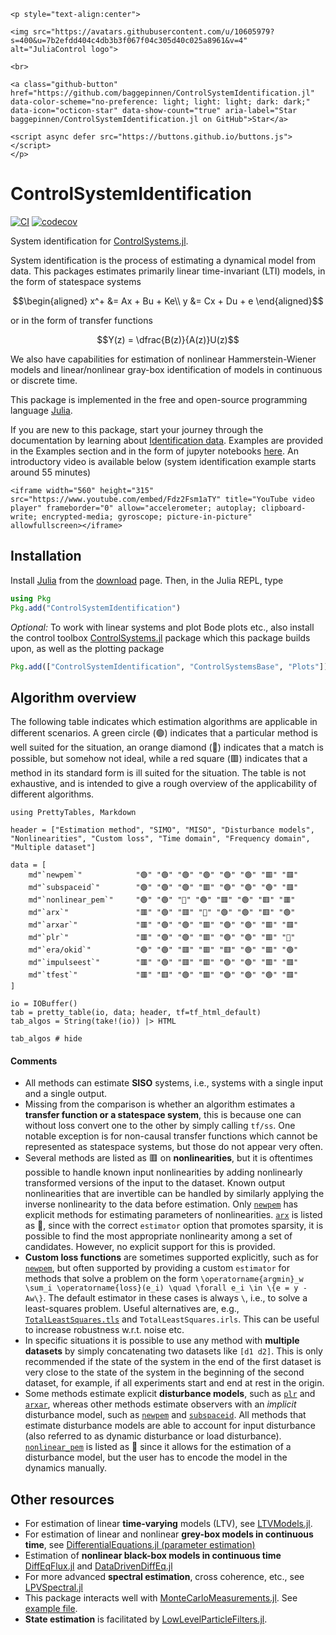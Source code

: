 ```@raw html
<p style="text-align:center">

<img src="https://avatars.githubusercontent.com/u/10605979?s=400&u=7b2efdd404c4db3b3f067f04c305d40c025a8961&v=4" alt="JuliaControl logo">

<br> 

<a class="github-button" href="https://github.com/baggepinnen/ControlSystemIdentification.jl" data-color-scheme="no-preference: light; light: light; dark: dark;" data-icon="octicon-star" data-show-count="true" aria-label="Star baggepinnen/ControlSystemIdentification.jl on GitHub">Star</a>

<script async defer src="https://buttons.github.io/buttons.js"></script>
</p> 
```

# ControlSystemIdentification

[![CI](https://github.com/baggepinnen/ControlSystemIdentification.jl/workflows/CI/badge.svg)](https://github.com/baggepinnen/ControlSystemIdentification.jl/actions)
[![codecov](https://codecov.io/gh/baggepinnen/ControlSystemIdentification.jl/branch/master/graph/badge.svg)](https://codecov.io/gh/baggepinnen/ControlSystemIdentification.jl)

System identification for [ControlSystems.jl](https://github.com/JuliaControl/ControlSystems.jl/). 

System identification is the process of estimating a dynamical model from data. This packages estimates primarily linear time-invariant (LTI) models, in the form of statespace systems
```math
\begin{aligned}
x^+ &= Ax + Bu + Ke\\
y &= Cx + Du + e
\end{aligned}
```
or in the form of transfer functions
```math
Y(z) = \dfrac{B(z)}{A(z)}U(z)
```

We also have capabilities for estimation of nonlinear Hammerstein-Wiener models and linear/nonlinear gray-box identification of models in continuous or discrete time.

This package is implemented in the free and open-source programming language [Julia](https://julialang.org/).

If you are new to this package, start your journey through the documentation by learning about [Identification data](@ref). Examples are provided in the Examples section and in the form of jupyter notebooks [here](
https://github.com/JuliaControl/ControlExamples.jl). An introductory video is available below (system identification example starts around 55 minutes)

```@raw html
<iframe width="560" height="315" src="https://www.youtube.com/embed/Fdz2Fsm1aTY" title="YouTube video player" frameborder="0" allow="accelerometer; autoplay; clipboard-write; encrypted-media; gyroscope; picture-in-picture" allowfullscreen></iframe>
```

## Installation
Install [Julia](https://julialang.org/) from the [download](https://julialang.org/downloads/) page. Then, in the Julia REPL, type
```julia
using Pkg
Pkg.add("ControlSystemIdentification")
```

*Optional:* To work with linear systems and plot Bode plots etc., also install the control toolbox [ControlSystems.jl](https://github.com/JuliaControl/ControlSystems.jl) package which this package builds upon, as well as the plotting package
```julia
Pkg.add(["ControlSystemIdentification", "ControlSystemsBase", "Plots"])
```

## Algorithm overview
The following table indicates which estimation algorithms are applicable in different scenarios. A green circle (🟢) indicates that a particular method is well suited for the situation, an orange diamond (🔶) indicates that a match is possible, but somehow not ideal, while a red square (🟥) indicates that a method in its standard form is ill suited for the situation. The table is not exhaustive, and is intended to give a rough overview of the applicability of different algorithms.

```@setup ALGOVERVIEW
using PrettyTables, Markdown

header = ["Estimation method", "SIMO", "MISO", "Disturbance models", "Nonlinearities", "Custom loss", "Time domain", "Frequency domain", "Multiple dataset"]

data = [
    md"`newpem`"            "🟢" "🟢" "🟢" "🟢" "🟢" "🟢" "🟥" "🟥"
    md"`subspaceid`"        "🟢" "🟢" "🟢" "🟥" "🟢" "🟢" "🟢" "🟥"
    md"`nonlinear_pem`"     "🟢" "🟢" "🔶" "🟢" "🟥" "🟢" "🟥" "🟥"
    md"`arx`"               "🟥" "🟢" "🟥" "🔶" "🟢" "🟢" "🟥" "🟢"
    md"`arxar`"             "🟥" "🟢" "🟢" "🟥" "🟢" "🟢" "🟥" "🟥"
    md"`plr`"               "🟥" "🟢" "🟢" "🟥" "🟢" "🟢" "🟥" "🔶"
    md"`era/okid`"          "🟢" "🟢" "🟥" "🟥" "🟥" "🟢" "🟥" "🟢"
    md"`impulseest`"        "🟥" "🟢" "🟥" "🟥" "🟢" "🟢" "🟥" "🟥"
    md"`tfest`"             "🟥" "🟥" "🟢" "🟥" "🟢" "🟢" "🟢" "🟥"
]

io = IOBuffer()
tab = pretty_table(io, data; header, tf=tf_html_default)
tab_algos = String(take!(io)) |> HTML
```
```@example ALGOVERVIEW
tab_algos # hide
```

#### Comments
- All methods can estimate **SISO** systems, i.e., systems with a single input and a single output.
- Missing from the comparison is whether an algorithm estimates a **transfer function or a statespace system**, this is because one can without loss convert one to the other by simply calling `tf/ss`. One notable exception is for non-causal transfer functions which cannot be represented as statespace systems, but those do not appear very often.
- Several methods are listed as 🟥 on **nonlinearities**, but it is oftentimes possible to handle known input nonlinearities by adding nonlinearly transformed versions of the input to the dataset. Known output nonlinearities that are invertible can be handled by similarly applying the inverse nonlinearity to the data before estimation. Only [`newpem`](@ref) has explicit methods for estimating parameters of nonlinearities. [`arx`](@ref) is listed as 🔶, since with the correct `estimator` option that promotes sparsity, it is possible to find the most appropriate nonlinearity among a set of candidates. However, no explicit support for this is provided.
- **Custom loss functions** are sometimes supported explicitly, such as for [`newpem`](@ref), but often supported by providing a custom `estimator` for methods that solve a problem on the form ``\operatorname{argmin}_w \sum_i \operatorname{loss}(e_i) \quad \forall e_i \in \{e = y - Aw\}``. The default estimator in these cases is always `\`, i.e., to solve a least-squares problem. Useful alternatives are, e.g., [`TotalLeastSquares.tls`](https://github.com/baggepinnen/TotalLeastSquares.jl) and `TotalLeastSquares.irls`. This can be useful to increase robustness w.r.t. noise etc.
- In specific situations it is possible to use any method with **multiple datasets** by simply concatenating two datasets like `[d1 d2]`. This is only recommended if the state of the system in the end of the first dataset is very close to the state of the system in the beginning of the second dataset, for example, if all experiments start and end at rest in the origin.
- Some methods estimate explicit **disturbance models**, such as [`plr`](@ref) and [`arxar`](@ref), whereas other methods estimate observers with an *implicit* disturbance model, such as [`newpem`](@ref) and [`subspaceid`](@ref). All methods that estimate disturbance models are able to account for input disturbance (also referred to as dynamic disturbance or load disturbance). [`nonlinear_pem`](@ref) is listed as 🔶 since it allows for the estimation of a disturbance model, but the user has to encode the model in the dynamics manually.

## Other resources
- For estimation of linear **time-varying** models (LTV), see [LTVModels.jl](https://github.com/baggepinnen/LTVModels.jl).
- For estimation of linear and nonlinear **grey-box models in continuous time**, see [DifferentialEquations.jl (parameter estimation)](https://docs.sciml.ai/DiffEqParamEstim/stable/)
- Estimation of **nonlinear black-box models in continuous time** [DiffEqFlux.jl](https://github.com/JuliaDiffEq/DiffEqFlux.jl/) and [DataDrivenDiffEq.jl](https://docs.sciml.ai/DataDrivenDiffEq/stable/)
- For more advanced **spectral estimation**, cross coherence, etc., see [LPVSpectral.jl](https://github.com/baggepinnen/LPVSpectral.jl)
- This package interacts well with [MonteCarloMeasurements.jl](https://github.com/baggepinnen/MonteCarloMeasurements.jl). See [example file](https://github.com/baggepinnen/MonteCarloMeasurements.jl/blob/master/examples/controlsystems.jl).
- **State estimation** is facilitated by [LowLevelParticleFilters.jl](https://github.com/baggepinnen/LowLevelParticleFilters.jl).
